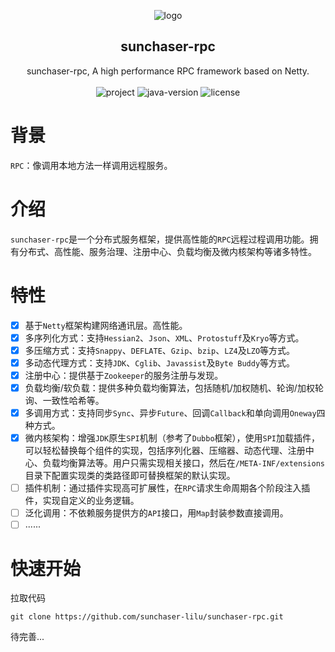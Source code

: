 <p align="center">
    <img src="https://cdn.lilu.org.cn/sunchaser-logo.png" alt="logo" />
    <h2 align="center">sunchaser-rpc</h2>
    <p align="center">
        sunchaser-rpc, A high performance RPC framework based on Netty.
        <br /><br />
        <img src="https://img.shields.io/circleci/project/github/badges/shields/master?color=%231ab1ad&label=master" alt="project" />
        <img src="https://img.shields.io/badge/JDK-8.0+-0e83c" alt="java-version" />
        <img src="https://img.shields.io/github/license/sunchaser-lilu/sunchaser-rpc?color=FF5531" alt="license" />
    </p>
</p>

# 背景

`RPC`：像调用本地方法一样调用远程服务。

# 介绍

`sunchaser-rpc`是一个分布式服务框架，提供高性能的`RPC`远程过程调用功能。拥有分布式、高性能、服务治理、注册中心、负载均衡及微内核架构等诸多特性。

# 特性

- [x] 基于`Netty`框架构建网络通讯层。高性能。
- [x] 多序列化方式：支持`Hessian2`、`Json`、`XML`、`Protostuff`及`Kryo`等方式。
- [x] 多压缩方式：支持`Snappy`、`DEFLATE`、`Gzip`、`bzip`、`LZ4`及`LZO`等方式。
- [x] 多动态代理方式：支持`JDK`、`Cglib`、`Javassist`及`Byte Buddy`等方式。
- [x] 注册中心：提供基于`Zookeeper`的服务注册与发现。
- [x] 负载均衡/软负载：提供多种负载均衡算法，包括随机/加权随机、轮询/加权轮询、一致性哈希等。
- [x] 多调用方式：支持同步`Sync`、异步`Future`、回调`Callback`和单向调用`Oneway`四种方式。
- [x] 微内核架构：增强`JDK`原生`SPI`机制（参考了`Dubbo`框架），使用`SPI`加载插件，可以轻松替换每个组件的实现，包括序列化器、压缩器、动态代理、注册中心、负载均衡算法等。用户只需实现相关接口，然后在`/META-INF/extensions`目录下配置实现类的类路径即可替换框架的默认实现。
- [ ] 插件机制：通过插件实现高可扩展性，在`RPC`请求生命周期各个阶段注入插件，实现自定义的业务逻辑。
- [ ] 泛化调用：不依赖服务提供方的`API`接口，用`Map`封装参数直接调用。
- [ ] ......

# 快速开始

拉取代码

```shell
git clone https://github.com/sunchaser-lilu/sunchaser-rpc.git
```

待完善...
